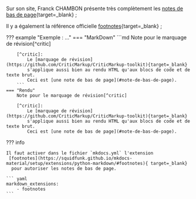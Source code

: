 Sur son site, Franck CHAMBON présente très complètement les [notes de bas de page](https://ens-fr.gitlab.io/mkdocs/markdown-mkdocs/#notes-de-bas-de-page){target=_blank} ;

Il y a également la référence officielle [footnotes](https://squidfunk.github.io/mkdocs-material/reference/footnotes/#footnotes){target=_blank} ;

??? example "Exemple : ..."
    === "MarkDown"
        ```md
        Note pour le marquage de révision[^critic]
        
        [^critic]:
            Le [marquage de révision](https://github.com/CriticMarkup/CriticMarkup-toolkit){target=_blank}
            s'applique aussi bien au rendu HTML qu'aux blocs de code et de texte brut.  
            Ceci est [une note de bas de page](#note-de-bas-de-page).
        ```
    === "Rendu"
        Note pour le marquage de révision[^critic]
        
        [^critic]:
            Le [marquage de révision](https://github.com/CriticMarkup/CriticMarkup-toolkit){target=_blank}
            s'applique aussi bien au rendu HTML qu'aux blocs de code et de texte brut.  
            Ceci est [une note de bas de page](#note-de-bas-de-page).
??? info 

    Il faut activer dans le fichier `mkdocs.yml` l'extension
     [footnotes](https://squidfunk.github.io/mkdocs-material/setup/extensions/python-markdown/#footnotes){ target=_blank}
      pour autoriser les notes de bas de page.

    ``` yaml
    markdown_extensions:
        - footnotes        
    ```